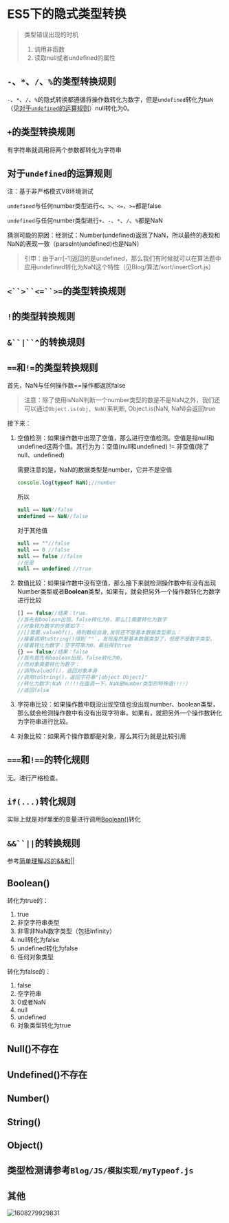 # ES5下的隐式类型转换

> 类型错误出现的时机
> 1. 调用非函数
> 2. 读取null或者undefined的属性


## `-`、`*`、`/`、`%`的类型转换规则

 `-`、`*`、`/`、`%`的隐式转换都遵循将操作数转化为数字，但是`undefined`转化为`NaN`（见[对于`undefined`的运算规则](#对于`undefined`的运算规则)）null转化为0。

## `+`的类型转换规则

有字符串就调用将两个参数都转化为字符串

## 对于`undefined`的运算规则

注：基于非严格模式V8环境测试

`undefined`与任何number类型进行`<`、`>`、`<=`、`>=`都是false

`undefined`与任何number类型进行`+`、`-`、`*`、`/`、`%`都是NaN

猜测可能的原因：经测试：Number(undefined)返回了NaN，所以最终的表现和NaN的表现一致（parseInt(undefined)也是NaN）

> 引申：由于arr[-1]返回的是undefined，那么我们有时候就可以在算法题中应用undefined转化为NaN这个特性（见Blog/算法/sort/insertSort.js）

## `<``>``<=``>=`的类型转换规则

## `!`的类型转换规则

## `&``|``^`的转换规则

## `==`和`!=`的类型转换规则

首先，NaN与任何操作数==操作都返回false

> 注意：除了使用isNaN判断一个number类型的数是不是NaN之外，我们还可以通过`Object.is(obj, NaN)`来判断, Object.is(NaN, NaN)会返回true

接下来：

1. 空值检测：如果操作数中出现了空值，那么进行空值检测。空值是指null和undefined这两个值。其行为为：空值(null和undefined) != 非空值(除了null、undefined)

    需要注意的是，NaN的数据类型是number，它并不是空值

    ```js
    console.log(typeof NaN);//number
    ```

    所以

    ```js
    null == NaN//false
    undefined == NaN//false
    ```

    对于其他值

    ```js
    null == ""//false
    null == 0 //false
    null == false //false
    //但是
    null == undefined //true
    ```

2. 数值比较：如果操作数中没有空值，那么接下来就检测操作数中有没有出现Number类型或者**Boolean**类型，如果有，就会把另外一个操作数转化为数字进行比较

    ```js
    [] == false//结果：true
    //首先有boolean出现，false转化为0，那么[]需要转化为数字
    //对象转为数字的步骤如下：
    //[]需要.valueOf()，得到数组自身,发现还不是基本数据类型那么：
    //接着调用toString()得到`""`，发现虽然是基本数据类型了，但是不是数字类型，
    //接着转化为数字：空字符串为0，最后得到true
    {} == false//结果：false
    //首先首先有boolean出现，false转化为0，
    //而对象需要转化为数字：
    //调用valueOf()，返回对象本身
    //调用toString()，返回字符串"[object Object]"
    //转化为数字:NaN（!!!!在强调一下，NaN是Number类型的特殊值!!!!）
    //返回false
    ```

3. 字符串比较：如果操作数中既没出现空值也没出现number、boolean类型，那么就会检测操作数中有没有出现字符串，如果有，就把另外一个操作数转化为字符串进行比较。

4. 对象比较：如果两个操作数都是对象，那么其行为就是比较引用

## `===`和`!==`的转化规则

无。进行严格检查。

## `if(...)`转化规则

实际上就是对if里面的变量进行调用[Boolean()](#Boolean())转化

## `&&``||`的转换规则

参考[简单理解JS的&&和||](https://juejin.cn/post/6912269989328191501)

## Boolean()

转化为true的：

1. true
2. 非空字符串类型
3. 非零非NaN数字类型（包括Infinity）
4. null转化为false
5. undefined转化为false
6. 任何对象类型

转化为false的：
1. false
2. 空字符串
3. 0或者NaN
4. null
5. undefined
6. 对象类型转化为true

## Null()不存在

## Undefined()不存在

## Number()

## String()

## Object()

## 类型检测请参考`Blog/JS/模拟实现/myTypeof.js`

## 其他

![1608279929831](./images/1608279929831.png)

